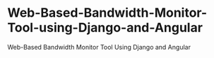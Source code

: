 # Web-Based-Bandwidth-Monitor-Tool-using-Django-and-Angular
Web-Based Bandwidth Monitor Tool Using Django and Angular
